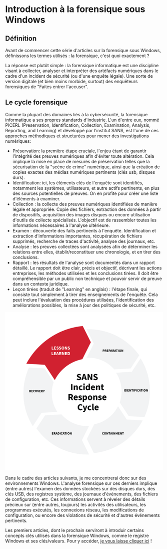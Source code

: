 # Introduction à la forensique sous Windows

## Définition
Avant de commencer cette série d'articles sur la forensique sous Windows, définissons les termes utilisés : la forensique, c'est quoi exactement ?


La réponse est plutôt simple : la forensique informatique est une discipline visant à collecter, analyser et interpréter des artéfacts numériques dans le cadre d'un incident de sécurité (ou d'une enquête légale). Une sorte de version digitale (et bien moins morbide, surtout) des enquêteurs forensiques de "Faites entrer l'accuser".


## Le cycle forensique

Comme la plupart des domaines liés à la cybersécurité, la forensique informatique a ses propres standards d'industrie. L'un d'entre eux, nommé PICERL (Preservation, Identification, Collection, Examination, Analysis, Reporting, and Learning) et développé par l'institut SANS, est l'une de ces approches méthodiques et structurées pour mener des investigations numériques:

*	Préservation:  la première étape cruciale, l'enjeu étant de garantir l'intégrité des preuves numériques afin d'éviter toute altération. Cela implique la mise en place de mesures de préservation telles que la sécurisation de la "scène de crime" numérique, ainsi que la création de copies exactes des médias numériques pertinents (clés usb, disques durs).
*	Identification: ici, les éléments clés de l'enquête sont identifiés, notamment les systèmes, utilisateurs, et autre actifs pertinents, en plus des sources potentielles de preuves. On en profite pour créer une liste d'éléments à examiner.
*	Collection :  la collecte des preuves numériques identifiées de manière légale et appropriée. Copie des fichiers, extraction des données à partir de dispositifs, acquisition des images disques ou encore utilisation d'outils de collecte spécialisés. L'objectif est de rassembler toutes les informations nécessaires à l'analyse ultérieure.
*	Examen : découverte des faits pertinents à l'enquête. Identification et extraction d'informations importantes, récupération de fichiers supprimés, recherche de traces d'activité, analyse des journaux, etc.
*	Analyse : les preuves collectées sont analysées afin de déterminer les relations entre elles, établir/reconstituer une chronologie, et en tirer des conclusions.
*	Rapport : les résultats de l'analyse sont documentés dans un rapport détaillé. Le rapport doit être clair, précis et objectif, décrivant les actions entreprises, les méthodes utilisées et les conclusions tirées. Il doit être compréhensible par un public non technique et pouvoir servir de preuve dans un contexte juridique.
*	Leçon tirées (traduit de "Learning" en anglais) : l'étape finale, qui consiste tout simplement à tirer des enseignements de l'enquête. Cela peut inclure l'évaluation des procédures utilisées, l'identification des améliorations possibles, la mise à jour des politiques de sécurité, etc.

![PICERL](../docs/assets/images/forwin1_picerl.png)


Dans le cadre des articles suivants, je me concentrerai donc sur des environnements Windows. L'analyse forensique sur ces derniers implique (entre autres) l'examen des données stockées sur des disques durs, des clés USB, des registres système, des journaux d'événements, des fichiers de configuration, etc. Ces informations servent à réveler des détails précieux sur (entre autres, toujours) les activités des utilisateurs, les programmes exécutés, les connexions réseau, les modifications de configuration, ou encore des violations de sécurité et d'autres événements pertinents.

Les premiers articles, dont le prochain serviront à introduir certains concepts clés utilisés dans la forensique Windows, comme le registre Windows et ses clés/valeurs. Pour y accéder, [je vous laisse cliquer ici](./pages/forwin2.md) !